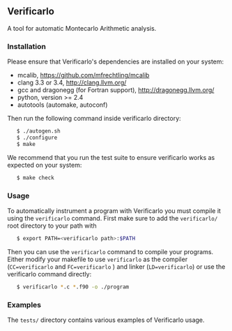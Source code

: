 ## Verificarlo

A tool for automatic Montecarlo Arithmetic analysis.

### Installation

Please ensure that Verificarlo's dependencies are installed on your system:

  * mcalib, https://github.com/mfrechtling/mcalib
  * clang 3.3 or 3.4, http://clang.llvm.org/
  * gcc and dragonegg (for Fortran support), http://dragonegg.llvm.org/
  * python, version >= 2.4
  * autotools (automake, autoconf)

Then run the following command inside verificarlo directory:

```bash
   $ ./autogen.sh
   $ ./configure
   $ make
```

We recommend that you run the test suite to ensure verificarlo works as expected
on your system:

```bash
   $ make check
```

### Usage

To automatically instrument a program with Verificarlo you must compile it using
the `verificarlo` command. First make sure to add the `verificarlo/` root
directory to your path with

```bash
   $ export PATH=<verificarlo path>:$PATH
```

Then you can use the `verificarlo` command to compile your programs. Either modify
your makefile to use `verificarlo` as the compiler (`CC=verificarlo` and
`FC=verificarlo` ) and linker (`LD=verificarlo`) or use the verificarlo command
directly:

```bash
   $ verificarlo *.c *.f90 -o ./program
```

### Examples

The `tests/` directory contains various examples of Verificarlo usage.
